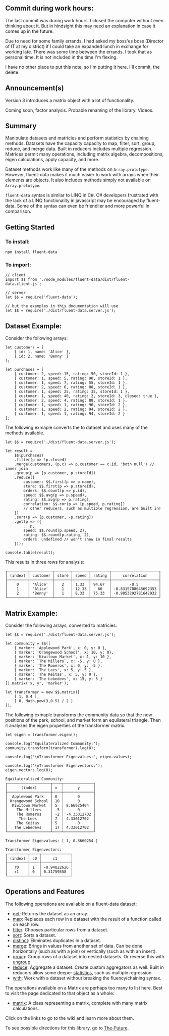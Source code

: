 ## Commit during work hours:

The last commit was during work hours.  I closed the computer without even thinking 
about it.  But in hindsight this may need an explanation in case it comes up in 
the future.

Due to need for some family errands, I had asked my boss'es boss (Director of IT at my
district) if I could take an expanded lunch in exchange for working late.  There was
some time between the errands.  I took that as personal time.  It is not included
in the time I'm flexing.    

I have no other place to put this note, so I'm putting it here.  I'll commit, the delete.



## Announcement(s)

Version 3 introduces a matrix object with a lot of functionality.

Coming soon, factor analysis.  Probable renaming of the library.  Videos.

## Summary 

Manipulate datasets and matricies and perform statistics by chaining methods.  Datasets have the capacity capacity to map, filter, sort, group, reduce, and merge data.  Built in reducers includes multiple regression.  Matrices permit many operations, including matrix algebra, decompositions, eigen calculations, apply capacity, and more.

Dataset methods work like many of the methods on `Array.prototype`.  However, fluent-data makes it much easier to work with arrays when their elements are objects.  It also includes methods simply not available on `Array.prototype`.   

`fluent-data` syntax is similar to LINQ in C#.  C# developers frustrated with the lack of a LINQ functionality in javascript may be encouraged by fluent-data.  Some of the syntax can even be friendlier and more powerful in comparison.   

## Getting Started

### To install:

    npm install fluent-data

### To import:

    // client
    import $$ from './node_modules/fluent-data/dist/fluent-data.client.js';

    // server
    let $$ = require('fluent-data');

    // but the examples in this documentation will use
    let $$ = require('./dist/fluent-data.server.js');

## Dataset Example:

Consider the following arrays:

[javascript]: # (id=import)

    let customers = [
        { id: 1, name: 'Alice' },
        { id: 2, name: 'Benny' } 
    ];

    let purchases = [
        { customer: 2, speed: 15, rating: 50, storeId: 1 },
        { customer: 1, speed: 5, rating: 90, storeId: 1 },
        { customer: 1, speed: 7, rating: 55, storeId: 1 },
        { customer: 2, speed: 6, rating: 88, storeId: 1 },
        { customer: 1, speed: 25, rating: 35, storeId: 1 },
        { customer: 1, speed: 40, rating: 2, storeId: 3, closed: true },
        { customer: 2, speed: 4, rating: 88, storeId: 1 },
        { customer: 1, speed: 1, rating: 96, storeId: 2 },
        { customer: 1, speed: 2, rating: 94, storeId: 2 },
        { customer: 1, speed: 1, rating: 94, storeId: 2 }
    ];


[--]: # ()

The following exmaple converts the to dataset and uses many of the methods available.

[javascript]: # (log=true,setup=import)

    let $$ = require('./dist/fluent-data.server.js');

    let result = 
        $$(purchases)
        .filter(p => !p.closed)
        .merge(customers, (p,c) => p.customer == c.id, 'both null') // inner join
        .group(p => [p.customer, p.storeId]) 
        .reduce({
            customer: $$.first(p => p.name),
            store: $$.first(p => p.storeId),
            orders: $$.count(p => p.id), 
            speed: $$.avg(p => p.speed),
            rating: $$.avg(p => p.rating),
            correlation: $$.cor(p => [p.speed, p.rating]) 
            // other reducers, such as multiple regression, are built in!
        })
        .sort(p => [p.customer, -p.rating])
        .get(p => ({
            ...p, 
            speed: $$.round(p.speed, 2),
            rating: $$.round(p.rating, 2),
            orders: undefined // won't show in final results
        }));

    console.table(result);


[--]: # ()

This results in three rows for analysis:

[javascript]: # (output=true)

    ┌─────────┬──────────┬───────┬───────┬────────┬─────────────────────┐
    │ (index) │ customer │ store │ speed │ rating │     correlation     │
    ├─────────┼──────────┼───────┼───────┼────────┼─────────────────────┤
    │    0    │ 'Alice'  │   2   │ 1.33  │ 94.67  │        -0.5         │
    │    1    │ 'Alice'  │   1   │ 12.33 │   60   │ -0.8315708645692353 │
    │    2    │ 'Benny'  │   1   │ 8.33  │ 75.33  │ -0.9853292781642932 │
    └─────────┴──────────┴───────┴───────┴────────┴─────────────────────┘

[--]: # ()

## Matrix Example:

Consider the following arrays, converted to matricies:

[javascript]: # (id=mxImport)

    let $$ = require('./dist/fluent-data.server.js');

    let community = $$([
        { marker: 'Applewood Park', x: 0, y: 0 },
        { marker: 'Orangewood School', x: 10, y: 0},
        { marker: 'Kiwitown Market', x: 1, y: 10 },
        { marker: `The Millers`, x: -5, y: 0 },
        { marker: 'The Romeros', x: 0, y: -5 },
        { marker: 'The Lees', x: 5, y: 5 },
        { marker: 'The Keitas', x: 5, y: 0 },
        { marker: 'The Lebedevs', x: 15, y: 5 }
    ]).matrix('x, y', 'marker');

    let transformer = new $$.matrix([
        [ 1, 0.4 ],
        [ 0, Math.pow(3,0.5) / 2 ]
    ]);


[--]: # ()

The following exmaple transforms the community data so that the new 
positions of the park, school, and market form an equilateral triangle. 
Then it analyzes the eigen properties of the transformer matrix.

[javascript]: # (log=true,setup=mxImport)

    let eigen = transformer.eigen();
    
    console.log('Equilateralized Community:');
    community.transform(transformer).log(8);
    
    console.log('\nTransformer Eigenvalues:', eigen.values);
        
    console.log('\nTransformer Eigenvectors:');
    eigen.vectors.log(8); 


[--]: # ()

[javascript]: # (output=true)

    Equilateralized Community:
    ┌───────────────────┬────┬─────────────┐
    │      (index)      │ x  │      y      │
    ├───────────────────┼────┼─────────────┤
    │  Applewood Park   │ 0  │      0      │
    │ Orangewood School │ 10 │      0      │
    │  Kiwitown Market  │ 5  │ 8.66025404  │
    │    The Millers    │ -5 │      0      │
    │    The Romeros    │ -2 │ -4.33012702 │
    │     The Lees      │ 7  │ 4.33012702  │
    │    The Keitas     │ 5  │      0      │
    │   The Lebedevs    │ 17 │ 4.33012702  │
    └───────────────────┴────┴─────────────┘
    
    Transformer Eigenvalues: [ 1, 0.8660254 ]
    
    Transformer Eigenvectors:
    ┌─────────┬────┬─────────────┐
    │ (index) │ c0 │     c1      │
    ├─────────┼────┼─────────────┤
    │   r0    │ 1  │ -0.94822626 │
    │   r1    │ 0  │ 0.31759558  │
    └─────────┴────┴─────────────┘

[--]: # ()

## Operations and Features

The following operations are available on a fluent-data dataset:

* [get](https://github.com/paulwilcox/fluent-data/wiki/Map-and-Get#Getting): Returns the dataset as an array.
* [map](https://github.com/paulwilcox/fluent-data/wiki/Map-and-Get#Mapping): Replaces each row in a dataset with the result of 
  a function called on each row. 
* [filter](https://github.com/paulwilcox/fluent-data/wiki/Filtering): Chooses particular rows from a dataset. 
* [sort](https://github.com/paulwilcox/fluent-data/wiki/Sorting): Sorts a dataset.  
* [distinct](https://github.com/paulwilcox/fluent-data/wiki/Distinct): Eliminates duplicates in a dataset.
* [merge](https://github.com/paulwilcox/fluent-data/wiki/Merging): Brings in values from another set of data.  Can be done 
  horizontally (such as with a join) or vertically (such as with an insert).
* [group](https://github.com/paulwilcox/fluent-data/wiki/Grouping): Group rows of a dataset into nested datasets.  Or reverse 
  this with [ungroup](https://github.com/paulwilcox/fluent-data/wiki/Grouping#Ungrouping-Rows)
* [reduce](https://github.com/paulwilcox/fluent-data/wiki/Reducing): Aggregate a dataset.  Create custom aggregators as well. 
  Built in reducers allow some deeper [statistics](https://github.com/paulwilcox/fluent-data/wiki/Statistics), such as multiple 
  regression.
* [with](https://github.com/paulwilcox/fluent-data/wiki/With): Work with a dataset without breaking the fluency/chaining
  syntax. 

The operations available on a Matrix are perhaps too many to list here.  Best
to visit the page dedicated to that object as a whole:

* [matrix](https://github.com/paulwilcox/fluent-data/wiki/Matrix): A class representing a matrix, complete with many matrix
  calculations.

Click on the links to go to the wiki and learn more about them.

To see possible directions for this library, go to [The-Future](https://github.com/paulwilcox/fluent-data/wiki/The-Future).





































